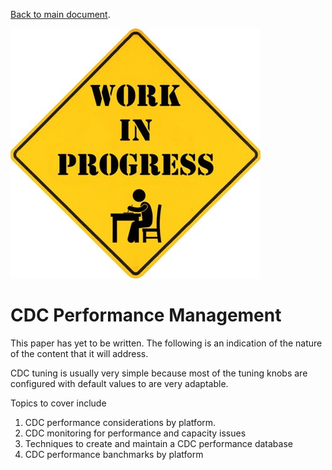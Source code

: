 [Back to main document](https://github.com/zeditor01/cdc_examples/blob/main/create_scale_sustain_cdc_systems.md).

![Roadwork](/images/work_in_progress.jpg)

# CDC Performance Management

This paper has yet to be written. The following is an indication of the nature of the content that it will address.


CDC tuning is usually very simple because most of the tuning knobs are configured with default values to are very adaptable.

Topics to cover include
1. CDC performance considerations by platform.
2. CDC monitoring for performance and capacity issues
3. Techniques to create and maintain a CDC performance database
4. CDC performance banchmarks by platform



